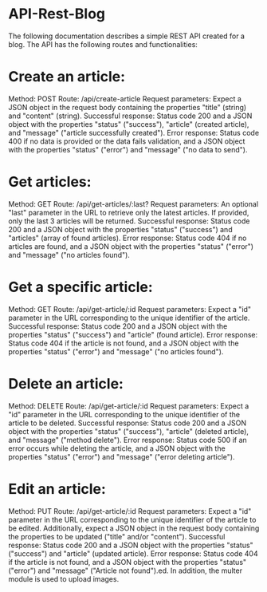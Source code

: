 # API-Rest-Blog

The following documentation describes a simple REST API created for a blog. The API has the following routes and functionalities:

# Create an article:

Method: POST
Route: /api/create-article
Request parameters: Expect a JSON object in the request body containing the properties "title" (string) and "content" (string).
Successful response: Status code 200 and a JSON object with the properties "status" ("success"), "article" (created article), and "message" ("article successfully created").
Error response: Status code 400 if no data is provided or the data fails validation, and a JSON object with the properties "status" ("error") and "message" ("no data to send").

# Get articles:

Method: GET
Route: /api/get-articles/:last?
Request parameters: An optional "last" parameter in the URL to retrieve only the latest articles. If provided, only the last 3 articles will be returned.
Successful response: Status code 200 and a JSON object with the properties "status" ("success") and "articles" (array of found articles).
Error response: Status code 404 if no articles are found, and a JSON object with the properties "status" ("error") and "message" ("no articles found").

# Get a specific article:

Method: GET
Route: /api/get-article/:id
Request parameters: Expect a "id" parameter in the URL corresponding to the unique identifier of the article.
Successful response: Status code 200 and a JSON object with the properties "status" ("success") and "article" (found article).
Error response: Status code 404 if the article is not found, and a JSON object with the properties "status" ("error") and "message" ("no articles found").

# Delete an article:

Method: DELETE
Route: /api/get-article/:id
Request parameters: Expect a "id" parameter in the URL corresponding to the unique identifier of the article to be deleted.
Successful response: Status code 200 and a JSON object with the properties "status" ("success"), "article" (deleted article), and "message" ("method delete").
Error response: Status code 500 if an error occurs while deleting the article, and a JSON object with the properties "status" ("error") and "message" ("error deleting article").

# Edit an article:

Method: PUT
Route: /api/get-article/:id
Request parameters: Expect a "id" parameter in the URL corresponding to the unique identifier of the article to be edited. Additionally, expect a JSON object in the request body containing the properties to be updated ("title" and/or "content").
Successful response: Status code 200 and a JSON object with the properties "status" ("success") and "article" (updated article).
Error response: Status code 404 if the article is not found, and a JSON object with the properties "status" ("error") and "message" ("Article not found").ed. In addition, the multer module is used to upload images.
